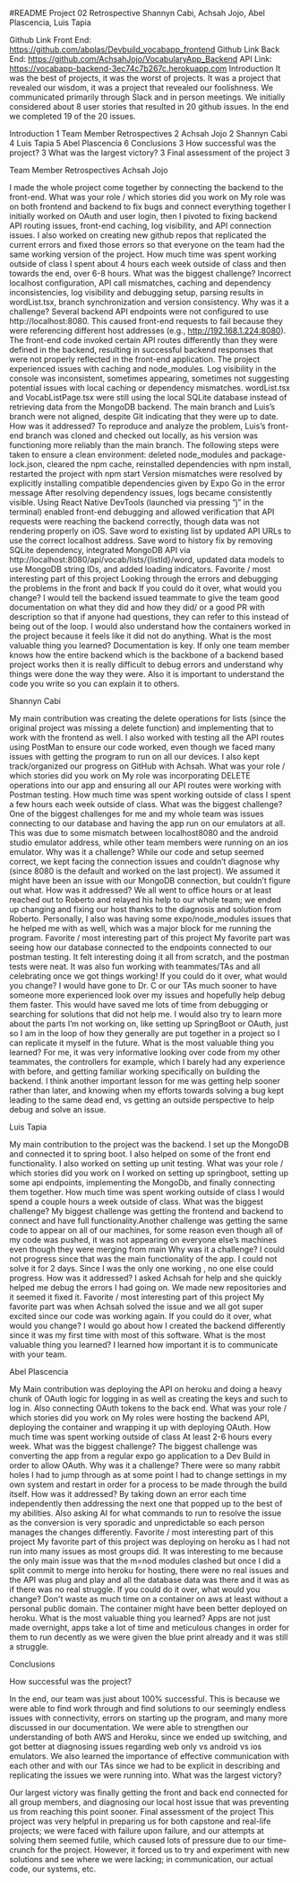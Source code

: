 #README
Project 02 Retrospective
Shannyn Cabi, Achsah Jojo, Abel Plascencia, Luis Tapia

Github Link Front End: https://github.com/abplas/Devbuild_vocabapp_frontend
Github Link Back End: https://github.com/AchsahJojo/VocabularyApp_Backend
API Link: https://vocabapp-backend-3ec74c7b267c.herokuapp.com
Introduction
It was the best of projects, it was the worst of projects. It was a project that revealed our wisdom, it was a project that revealed our foolishness.
We communicated primarily through Slack and in person meetings.
We initially considered about 8 user stories that resulted in 20 github issues.  In the end we completed 19 of the 20 issues.

Introduction	1
Team Member Retrospectives	2
Achsah Jojo	2
Shannyn Cabi	4
Luis Tapia	5
Abel Plascencia	6
Conclusions	3
How successful was the project?	3
What was the largest victory?	3
Final assessment of the project	3


Team Member Retrospectives
Achsah Jojo

I made the whole project come together by connecting the backend to the front-end. 
What was your role / which stories did you work on
My role was on both frontend and backend to fix bugs and connect everything together
I initially worked on OAuth and user login, then I pivoted to fixing backend API routing issues, front-end caching, log visibility, and API connection issues. I also worked on creating new github repos that replicated the current errors and fixed those errors so that everyone on the team had the same working version of the project.
How much time was spent working outside of class
I spent about 4 hours each week outside of class and then towards the end, over 6-8 hours. 
What was the biggest challenge? 
Incorrect localhost configuration, API call mismatches, caching and dependency inconsistencies, log visibility and debugging setup,  parsing results in wordList.tsx, branch synchronization and version consistency.
Why was it a challenge?
Several backend API endpoints were not configured to use http://localhost:8080. This caused front-end requests to fail because they were referencing different host addresses (e.g., http://192.168.1.224:8080).
The front-end code invoked certain API routes differently than they were defined in the backend, resulting in successful backend responses that were not properly reflected in the front-end application.
The project experienced issues with caching and node_modules. Log visibility in the console was inconsistent, sometimes appearing, sometimes not suggesting potential issues with local caching or dependency mismatches.
 wordList.tsx and VocabListPage.tsx were still using the local SQLite database instead of retrieving data from the MongoDB backend.
The main branch and Luis’s branch were not aligned, despite Git indicating that they were up to date. 
How was it addressed?
To reproduce and analyze the problem, Luis’s front-end branch was cloned and checked out locally, as his version was functioning more reliably than the main branch.
The following steps were taken to ensure a clean environment: deleted node_modules and package-lock.json, cleared the npm cache, reinstalled dependencies with npm install, restarted the project with npm start
Version mismatches were resolved by explicitly installing compatible dependencies given by Expo Go in the error message
After resolving dependency issues, logs became consistently visible. Using React Native DevTools (launched via pressing “j” in the terminal) enabled front-end debugging and allowed verification that API requests were reaching the backend correctly, though data was not rendering properly on iOS.
Save word to existing list by updated API URLs to use the correct localhost address.
Save word to history fix by removing SQLite dependency, integrated MongoDB API via http://localhost:8080/api/vocab/lists/{listId}/word, updated data models to use MongoDB string IDs, and added loading indicators.
Favorite / most interesting part of this project
Looking through the errors and debugging the problems in the front and back
If you could do it over, what would you change?
I would tell the backend issued teammate to give the team good documentation on what they did and how they did/ or a good PR with description so that if anyone had questions, they can refer to this instead of being out of the loop.
I would also understand how the containers worked in the project because it feels like it did not do anything.
What is the most valuable thing you learned?
Documentation is key. If only one team member knows how the entire backend which is the backbone of a backend based project works then it is really difficult to debug errors and understand why things were done the way they were. Also it is important to understand the code you write so you can explain it to others.

Shannyn Cabi

My main contribution was creating the delete operations for lists (since the original project was missing a delete function) and implementing that to work with the frontend as well. I also worked with testing all the API routes using PostMan to ensure our code worked, even though we faced many issues with getting the program to run on all our devices. I also kept track/organized our progress on GitHub with Achsah.
What was your role / which stories did you work on
My role was incorporating DELETE operations into our app and ensuring all our API routes were working with Postman testing.
How much time was spent working outside of class
I spent a few hours each week outside of class.
What was the biggest challenge? 
One of the biggest challenges for me and my whole team was issues connecting to our database and having the app run on our emulators at all. This was due to some mismatch between localhost8080 and the android studio emulator address, while other team members were running on an ios emulator.
Why was it a challenge?
While our code and setup seemed correct, we kept facing the connection issues and couldn’t diagnose why (since 8080 is the default and worked on the last project). We assumed it might have been an issue with our MongoDB connection, but couldn’t figure out what.
How was it addressed?
We all went to office hours or at least reached out to Roberto and relayed his help to our whole team; we ended up changing and fixing our host thanks to the diagnosis and solution from Roberto. Personally, I also was having some expo/node_modules issues that he helped me with as well, which was a major block for me running the program.
Favorite / most interesting part of this project
My favorite part was seeing how our database connected to the endpoints connected to our postman testing. It felt interesting doing it all from scratch, and the postman tests were neat.
It was also fun working with teammates/TAs and all celebrating once we got things working!
If you could do it over, what would you change?
I would have gone to Dr. C or our TAs much sooner to have someone more experienced look over my issues and hopefully help debug them faster. This would have saved me lots of time from debugging or searching for solutions that did not help me. 
I would also try to learn more about the parts I’m not working on, like setting up SpringBoot or OAuth, just so I am in the loop of how they generally are put together in a project so I can replicate it myself in the future.
What is the most valuable thing you learned?
For me, it was very informative looking over code from my other teammates, the controllers for example, which I barely had any experience with before,  and getting familiar working specifically on building the backend. I think another important lesson for me was getting help sooner rather than later, and knowing when my efforts towards solving a bug kept leading to the same dead end, vs getting an outside perspective to help debug and solve an issue.

Luis Tapia

My main contribution to the project was the backend. I set up the MongoDB and connected it to spring boot. I also helped on some of the front end functionality. I also worked on setting up unit testing.
What was your role / which stories did you work on
I worked on setting up springboot, setting up some api endpoints, implementing the MongoDb, and finally connecting them together. 
How much time was spent working outside of class
I would spend a couple hours a week outside of class. 
What was the biggest challenge? 
My biggest challenge was getting the frontend and backend to connect and have full functionality.Another challenge was getting the same code to appear on all of our machines, for some reason even though all of my code was pushed, it was not appearing on everyone else’s machines even though they were merging from main
Why was it a challenge?
I could not progress since that was the main functionality of the app. I could not solve it for 2 days. Since I was the only one working , no one else could progress.
How was it addressed?
I asked Achsah for help and she quickly helped me debug the errors I had going on. We made new repositories and it seemed it fixed it.
Favorite / most interesting part of this project
My favorite part was when Achsah solved the issue and we all got super excited since our code was working again. 
If you could do it over, what would you change?
I would go about how I created the backend differently since it was my first time with most of this software. 
What is the most valuable thing you learned?
I learned how important it is to communicate with your team. 

Abel Plascencia

My Main contribution was deploying the API on heroku and doing a heavy chunk of OAuth logic for logging in as well as creating the keys and such to log in. Also connecting OAuth tokens to the back end.
What was your role / which stories did you work on
My roles were hosting the backend API, deploying the container and wrapping it up with deploying OAuth.
How much time was spent working outside of class
At least 2-6 hours every week.
What was the biggest challenge? 
The biggest challenge was converting the app from a regular expo go application  to a Dev Build in order to allow OAuth.
Why was it a challenge?
There were so many rabbit holes I had to jump through as at some point I had to change settings in my own system and restart in order for a process to be made through the build itself.
How was it addressed?
By taking down an error each time independently then addressing the next one that popped up to the best of my abilities.
Also asking AI for what commands to run to resolve the issue as the conversion is very sporadic and unpredictable so each person manages the changes differently.
Favorite / most interesting part of this project
My favorite part of this project was deploying on heroku as I had not run into many issues as most groups did.
It was interesting to me because the only main issue was that the m=nod modules clashed but once I did a split commit to merge into heroku for hosting, there were no real issues and the API was plug and play and all the database data was there and it was as if there was no real struggle.
If you could do it over, what would you change?
Don't waste as much time on a container on aws at least without a personal public domain. 
The container might have been better deployed on heroku.
What is the most valuable thing you learned?
Apps are not just made overnight, apps take a lot of time and meticulous changes in order for them to run decently as we were given the blue print already and it was still a struggle.

Conclusions

How successful was the project?

In the end, our team was just about 100% successful. This is because we were able to find work through and find solutions to our seemingly endless issues with connectivity, errors on starting up the program, and many more discussed in our documentation. We were able to strengthen our understanding of both AWS and Heroku, since we ended up switching, and got better at diagnosing issues regarding web only vs android vs ios emulators. We also learned the importance of effective communication with each other and with our TAs since we had to be explicit in describing and replicating the issues we were running into.
What was the largest victory?

Our largest victory was finally getting the front and back end connected for all group members, and diagnosing our local host issue that was preventing us from reaching this point sooner. 
Final assessment of the project
This project was very helpful in preparing us for both capstone and real-life projects; we were faced with failure upon failure, and our attempts at solving them seemed futile, which caused lots of pressure due to our time-crunch for the project. However, it forced us to try and experiment with new solutions and see where we were lacking; in communication, our actual code, our systems, etc.
